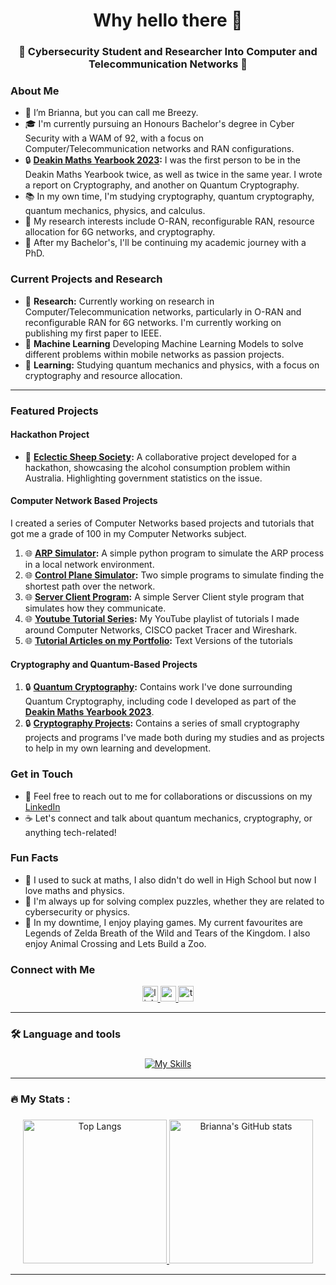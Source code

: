 <h1 align="center">Why hello there 👋</h1>

###

<h3 align="center">🔐 Cybersecurity Student and Researcher Into Computer and Telecommunication Networks 🔐</h3>

###

### About Me
- 👋 I’m Brianna, but you can call me Breezy.
- 🎓 I'm currently pursuing an Honours Bachelor's degree in Cyber Security with a WAM of 92, with a focus on Computer/Telecommunication networks and RAN configurations.
- 🔒 **[Deakin Maths Yearbook 2023](https://figshare.com/articles/book/Mathematics_Yearbook_2023/25824244):** I was the first person to be in the Deakin Maths Yearbook twice, as well as twice in the same year. I wrote a report on Cryptography, and another on Quantum Cryptography.
- 📚 In my own time, I'm studying cryptography, quantum cryptography, quantum mechanics, physics, and calculus.
- 🎯 My research interests include O-RAN, reconfigurable RAN, resource allocation for 6G networks, and cryptography.
- 🚀 After my Bachelor's, I'll be continuing my academic journey with a PhD.

### Current Projects and Research
- 📝 **Research:** Currently working on research in Computer/Telecommunication networks, particularly in O-RAN and reconfigurable RAN for 6G networks. I'm currently working on publishing my first paper to IEEE.
- 🔬 **Machine Learning** Developing Machine Learning Models to solve different problems within mobile networks as passion projects.
- 🔬 **Learning:** Studying quantum mechanics and physics, with a focus on cryptography and resource allocation.

---

### Featured Projects
#### Hackathon Project
- 🚀 **[Eclectic Sheep Society](https://github.com/breezy-codes/Eclectic-Sheep-Society):** A collaborative project developed for a hackathon, showcasing the alcohol consumption problem within Australia. Highlighting government statistics on the issue.

#### Computer Network Based Projects
I created a series of Computer Networks based projects and tutorials that got me a grade of 100 in my Computer Networks subject.
1. 🌐 **[ARP Simulator](https://github.com/breezy-codes/ARP-Simulator):** A simple python program to simulate the ARP process in a local network environment.
2. 🌐 **[Control Plane Simulator](https://github.com/breezy-codes/Control-Plane-Simulator):** Two simple programs to simulate finding the shortest path over the network.
3. 🌐 **[Server Client Program](https://github.com/breezy-codes/Server-Client-Program):** A simple Server Client style program that simulates how they communicate.
4. 🌐 **[Youtube Tutorial Series](https://www.youtube.com/playlist?list=PL4Wc20ExYa-rOJPYFocURBIpAePyCJ4Un):** My YouTube playlist of tutorials I made around Computer Networks, CISCO packet Tracer and Wireshark.
5. 🌐 **[Tutorial Articles on my Portfolio](https://briannalaird.com/tutorials):** Text Versions of the tutorials

#### Cryptography and Quantum-Based Projects
1. 🔒 **[Quantum Cryptography](https://github.com/breezy-codes/Quantum-Cryptography):** Contains work I've done surrounding Quantum Cryptography, including code I developed as part of the **[Deakin Maths Yearbook 2023](https://figshare.com/articles/book/Mathematics_Yearbook_2023/25824244)**.
2. 🔒 **[Cryptography Projects](https://github.com/breezy-codes/Cryptography-Projects):** Contains a series of small cryptography projects and programs I've made both during my studies and as projects to help in my own learning and development.

### Get in Touch
- 💬 Feel free to reach out to me for collaborations or discussions on my [LinkedIn](https://www.linkedin.com/in/brianna-laird)
- ☕ Let's connect and talk about quantum mechanics, cryptography, or anything tech-related!

### Fun Facts
- 🌌 I used to suck at maths, I also didn't do well in High School but now I love maths and physics.
- 🧩 I'm always up for solving complex puzzles, whether they are related to cybersecurity or physics.
- 🎨 In my downtime, I enjoy playing games. My current favourites are Legends of Zelda Breath of the Wild and Tears of the Kingdom. I also enjoy Animal Crossing and Lets Build a Zoo.

### Connect with Me

<div align="center">
  <a href="https://www.linkedin.com/in/brianna-laird/" target="_blank">
    <img src="https://img.shields.io/static/v1?message=LinkedIn&logo=linkedin&label=&color=0077B5&logoColor=white&labelColor=&style=for-the-badge" height="25" alt="linkedin logo"  />
  </a>
  <a href="https://www.youtube.com/@Breezy-Codes/" target="_blank">
    <img src="https://img.shields.io/static/v1?message=Youtube&logo=youtube&label=&color=FF0000&logoColor=white&labelColor=&style=for-the-badge" height="25" alt="youtube logo"  />
  </a>
  <a href="https://tryhackme.com/p/breezyphoebe" target="_blank">
    <img src="https://img.shields.io/static/v1?message=TryHackMe&logo=tryhackme&label=&color=88cc14&logoColor=white&labelColor=&style=for-the-badge" height="25" alt="tryhackme logo"  />
  </a>
</div>

---

###

<h3 align="left">🛠 Language and tools</h3>

###

<p align="center">
  <a href="https://skillicons.dev/icons?i=js,git,java,mysql,md,py,react,cpp,cs,eclipse,ai,latex,linux,powershell,raspberrypi,regex,vscode,pytorch&perline=9&theme=light">
    <img src="https://skillicons.dev/icons?i=js,git,java,mysql,md,py,react,cpp,cs,eclipse,ai,latex,linux,powershell,raspberrypi,regex,vscode,pytorch&perline=9&theme=light" alt="My Skills">
  </a>
</p>


---

###

<h3 align="left">🔥   My Stats :</h3>

###


<p align="center">
  <a href="https://github.com/breezy-codes/github-readme-stats">
    <img src="https://github-readme-stats.vercel.app/api/top-langs/?username=breezy-codes&layout=compact&theme=jolly&card_width=340&langs_count=10" alt="Top Langs" style="height: 230px;">
  </a>
  <a href="https://github.com/breezy-codes/github-readme-stats">
    <img src="https://github-readme-stats.vercel.app/api?username=breezy-codes&show_icons=true&theme=jolly&hide_rank=true&card_width=300" alt="Brianna's GitHub stats" style="height: 230px;">
  </a>
</p>

---
